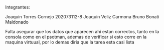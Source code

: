 Integrantes:

Joaquin Torres Cornejo 202073112-8
Joaquin Veliz Carmona
Bruno Bonati Maldonado 


Falta asegurar que los datos que aparecen ahi estan correctos, tanto en la consola como en el psotman, ademas de verificar si esto corre en la maquina virtuual, por lo demas diria que la tarea esta casi lista